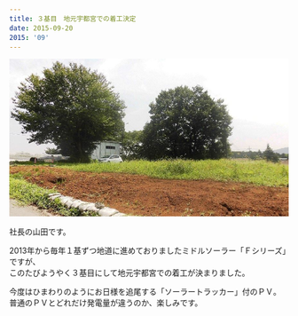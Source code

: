 ```yaml
---
title: ３基目　地元宇都宮での着工決定
date: 2015-09-20
2015: '09'
---
```



![画像](/images/uploads/20150921blog_orig.jpg)

社長の山田です。  
  
2013年から毎年１基ずつ地道に進めておりましたミドルソーラー「Ｆシリーズ」ですが、  
​このたびようやく３基目にして地元宇都宮での着工が決まりました。  
  
今度はひまわりのようにお日様を追尾する「ソーラートラッカー」付のＰＶ。  
普通のＰＶとどれだけ発電量が違うのか、楽しみです。